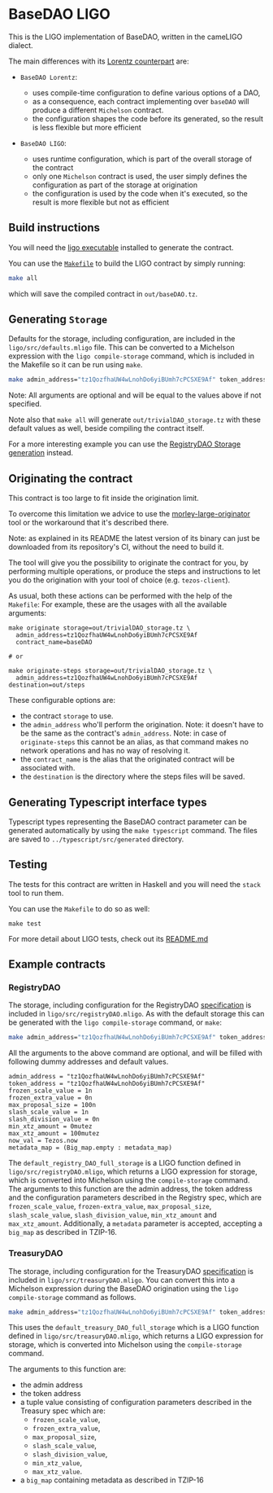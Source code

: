 # BaseDAO LIGO

This is the LIGO implementation of BaseDAO, written in the cameLIGO dialect.

The main differences with its [Lorentz counterpart](/lorentz/README.md) are:
- `BaseDAO Lorentz`:
    - uses compile-time configuration to define various options of a DAO,
    - as a consequence, each contract implementing over `baseDAO` will produce a different `Michelson` contract.
    - the configuration shapes the code before its generated, so the result is less flexible but more efficient

- `BaseDAO LIGO`:
    - uses runtime configuration, which is part of the overall storage of the contract
    - only one `Michelson` contract is used, the user simply defines the configuration as part of the storage at origination
    - the configuration is used by the code when it's executed, so the result is more flexible but not as efficient

## Build instructions

You will need the [ligo executable](https://ligolang.org/docs/intro/installation) installed to generate the contract.

You can use the [`Makefile`](./Makefile) to build the LIGO contract by simply running:
```sh
make all
```
which will save the compiled contract in `out/baseDAO.tz`.

## Generating `Storage`

Defaults for the storage, including configuration, are included in the
`ligo/src/defaults.mligo` file.
This can be converted to a Michelson expression with the `ligo compile-storage`
command, which is included in the Makefile so it can be run using `make`.

```bash
make admin_address="tz1QozfhaUW4wLnohDo6yiBUmh7cPCSXE9Af" token_address="tz1QozfhaUW4wLnohDo6yiBUmh7cPCSXE9Af" now_val=Tezos.now  metadata_map=(Big_map.empty : metadata_map) out/trivialDAO_storage.tz
```

Note: All arguments are optional and will be equal to the values above if not
specified.

Note also that `make all` will generate `out/trivialDAO_storage.tz` with these
default values as well, beside compiling the contract itself.

For a more interesting example you can use the
[RegistryDAO Storage generation](#registrydao) instead.

## Originating the contract

This contract is too large to fit inside the origination limit.

To overcome this limitation we advice to use the [morley-large-originator](https://gitlab.com/morley-framework/morley/-/tree/master/code/morley-large-originator)
tool or the workaround that it's described there.

Note: as explained in its README the latest version of its binary can just be
downloaded from its repository's CI, without the need to build it.

The tool will give you the possibility to originate the contract for you, by performing
multiple operations, or produce the steps and instructions to let you do the
origination with your tool of choice (e.g. `tezos-client`).

As usual, both these actions can be performed with the help of the `Makefile`:
For example, these are the usages with all the available arguments:
```
make originate storage=out/trivialDAO_storage.tz \
  admin_address=tz1QozfhaUW4wLnohDo6yiBUmh7cPCSXE9Af
  contract_name=baseDAO

# or

make originate-steps storage=out/trivialDAO_storage.tz \
  admin_address=tz1QozfhaUW4wLnohDo6yiBUmh7cPCSXE9Af destination=out/steps
```

These configurable options are:
- the contract `storage` to use.
- the `admin_address` who'll perform the origination.
  Note: it doesn't have to be the same as the contract's `admin_address`.
  Note: in case of `originate-steps` this cannot be an alias, as that command
  makes no network operations and has no way of resolving it.
- the `contract_name` is the alias that the originated contract will be associated with.
- the `destination` is the directory where the steps files will be saved.

## Generating Typescript interface types

Typescript types representing the BaseDAO contract parameter can be generated automatically by using
the `make typescript` command. The files are saved to `../typescript/src/generated` directory.

## Testing

The tests for this contract are written in Haskell and you will need the `stack` tool to run them.

You can use the `Makefile` to do so as well:
```
make test
```
For more detail about LIGO tests, check out its [README.md](./haskell/test/)

## Example contracts

### RegistryDAO

The storage, including configuration for the RegistryDAO [specification](https://github.com/tqtezos/baseDAO/blob/master/docs/registry.md)
is included in `ligo/src/registryDAO.mligo`.
As with the default storage this can be generated with the `ligo
compile-storage` command, or `make`:

```bash
make admin_address="tz1QozfhaUW4wLnohDo6yiBUmh7cPCSXE9Af" token_address="tz1QozfhaUW4wLnohDo6yiBUmh7cPCSXE9Af" max_proposal_size=12n frozen_scale_value=1n frozen_extra_value=0n slash_scale_value=1n slash_division_value=1n now_val=Tezos.now metadata_map=(Big_map.empty : metadata_map) out/registryDAO_storage.tz
```

All the arguments to the above command are optional, and will be filled with
following dummy addresses and default values.

```
admin_address = "tz1QozfhaUW4wLnohDo6yiBUmh7cPCSXE9Af"
token_address = "tz1QozfhaUW4wLnohDo6yiBUmh7cPCSXE9Af"
frozen_scale_value = 1n
frozen_extra_value = 0n
max_proposal_size = 100n
slash_scale_value = 1n
slash_division_value = 0n
min_xtz_amount = 0mutez
max_xtz_amount = 100mutez
now_val = Tezos.now
metadata_map = (Big_map.empty : metadata_map)
```

The `default_registry_DAO_full_storage` is a LIGO function defined in
`ligo/src/registryDAO.mligo`, which returns a LIGO expression for storage,
which is converted into Michelson using the `compile-storage` command. The
arguments to this function are the admin address, the token address and the
configuration parameters described in the Registry spec, which are
`frozen_scale_value`, `frozen-extra_value`, `max_proposal_size`,
`slash_scale_value`, `slash_division_value`, `min_xtz_amount` and `max_xtz_amount`.
Additionally, a `metadata` parameter is accepted, accepting a `big_map` as described in TZIP-16.

### TreasuryDAO

The storage, including configuration for the TreasuryDAO [specification](https://github.com/tqtezos/baseDAO/blob/master/docs/treasury.md)
is included in `ligo/src/treasuryDAO.mligo`. You can convert this into a
Michelson expression during the BaseDAO origination using the `ligo
compile-storage` command as follows.

```bash
make admin_address="tz1QozfhaUW4wLnohDo6yiBUmh7cPCSXE9Af" token_address="tz1QozfhaUW4wLnohDo6yiBUmh7cPCSXE9Af" max_proposal_size=12n frozen_scale_value=1n frozen_extra_value=0n slash_scale_value=1n slash_division_value=1n min_xtz_amount=0mutez max_xtz_amount=100mutez now_val=Tezos.now metadata_map=(Big_map.empty : metadata_map) out/treasuryDAO_storage.tz
```

This uses the `default_treasury_DAO_full_storage` which is a LIGO function defined in
`ligo/src/treasuryDAO.mligo`, which returns a LIGO expression for storage,
which is converted into Michelson using the `compile-storage` command.

The arguments to this function are:
- the admin address
- the token address
- a tuple value consisting of configuration parameters described in the Treasury spec which are:
    - `frozen_scale_value`,
    - `frozen_extra_value`,
    - `max_proposal_size`,
    - `slash_scale_value`,
    - `slash_division_value`,
    - `min_xtz_value`,
    - `max_xtz_value`.
- a `big_map` containing metadata as described in TZIP-16

